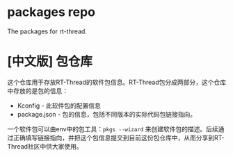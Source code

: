 # packages repo

The packages for rt-thread. 

# [中文版] 包仓库

这个仓库用于存放RT-Thread的软件包信息。RT-Thread包分成两部分，这个仓库中存放的是包的信息：

* Kconfig - 此软件包的配置信息
* package.json - 包的信息，包括不同版本的实际代码包链接指向。

一个软件包可以由env中的包工具：`pkgs --wizard` 来创建软件包的描述。后续通过正确填写链接指向，并把这个包信息提交到目前这份包仓库中，从而分享到RT-Thread社区中供大家使用。
